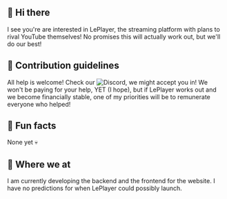 ## 👋 Hi there

I see you're are interested in LePlayer, the streaming platform with plans to rival YouTube themselves! No promises this will actually work out, but we'll do our best!

## 🌈 Contribution guidelines

All help is welcome! Check our ![Discord](discord.com/invite/cBbfz6jmkz), we might accept you in!
We won't be paying for your help, YET (I hope), but if LePlayer works out and we become financially stable, one of my priorities will be to remunerate everyone who helped!

## 🍿 Fun facts

None yet 💀

## 🧙 Where we at
I am currently developing the backend and the frontend for the website. I have no predictions for when LePlayer could possibly launch.
<!--

**Here are some ideas to get you started:**

🙋‍♀️ A short introduction - what is your organization all about?
🌈 Contribution guidelines - how can the community get involved?
👩‍💻 Useful resources - where can the community find your docs? Is there anything else the community should know?
🍿 Fun facts - what does your team eat for breakfast?
🧙 Remember, you can do mighty things with the power of [Markdown](https://docs.github.com/github/writing-on-github/getting-started-with-writing-and-formatting-on-github/basic-writing-and-formatting-syntax)
-->
